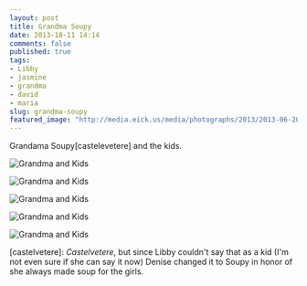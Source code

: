 ```yaml
---
layout: post
title: Grandma Soupy
date: 2013-10-11 14:14
comments: false
published: true
tags:
- Libby
- jasmine
- grandma
- david
- maria
slug: grandma-soupy
featured_image: "http://media.eick.us/media/photographs/2013/2013-06-20/grandma-and-kids-2013-06-20-at-20-14-07.jpg"
---
```

Grandama Soupy[castelevetere] and the kids.

![Grandma and Kids](http://media.eick.us/media/photographs/2013/2013-06-20/grandma-and-kids-2013-06-20-at-20-14-07.jpg)

![Grandma and Kids](http://media.eick.us/media/photographs/2013/2013-06-20/grandma-and-kids-2013-06-20-at-20-17-04.jpg)

![Grandma and Kids](http://media.eick.us/media/photographs/2013/2013-06-20/grandma-and-kids-2013-06-20-at-20-20-58.jpg)

![Grandma and Kids](http://media.eick.us/media/photographs/2013/2013-06-20/grandma-and-kids-2013-06-20-at-20-22-11.jpg)

![Grandma and Kids](http://media.eick.us/media/photographs/2013/2013-06-20/grandma-and-kids-2013-06-20-at-20-24-28.jpg)

[castelvetere]: *Castelvetere*, but since Libby couldn't say that as a kid (I'm not even sure if she can say it now) Denise changed it to Soupy in honor of she always made soup for the girls.
